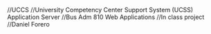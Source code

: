 //UCCS
//University Competency Center Support System (UCSS) Application Server
//Bus Adm 810 Web Applications
//In class project
//Daniel Forero

